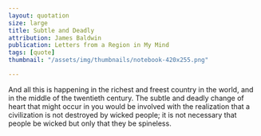 ```yaml
---
layout: quotation
size: large
title: Subtle and Deadly
attribution: James Baldwin
publication: Letters from a Region in My Mind
tags: [quote]
thumbnail: "/assets/img/thumbnails/notebook-420x255.png"

---
```


And all this is happening in the richest and freest country in the world, and in the middle of the twentieth century. The subtle and deadly 
change of heart that might occur in you would be involved with the realization that a civilization is not destroyed by wicked people;
it is not necessary that people be wicked but only that they be spineless.
